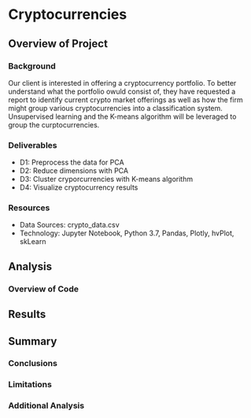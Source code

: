 # Cryptocurrencies

## Overview of Project

  ### Background
  Our client is interested in offering a cryptocurrency portfolio. To better understand what the portfolio owuld consist of, they have requested a report to identify current crypto market offerings as well as how the firm might group various cryptocurrencies into a classification system.   Unsupervised learning and the K-means algorithm will be leveraged to group the curptocurrencies. 

  ### Deliverables
   - D1: Preprocess the data for PCA
   - D2: Reduce dimensions with PCA
   - D3: Cluster cryporcurrencies with K-means algorithm
   - D4: Visualize cryptocurrency results

  ### Resources
   - Data Sources: crypto_data.csv
   - Technology: Jupyter Notebook, Python 3.7, Pandas, Plotly, hvPlot, skLearn

## Analysis
  ### Overview of Code


## Results
 
  ## Summary
  ### Conclusions
  ### Limitations
  ### Additional Analysis
